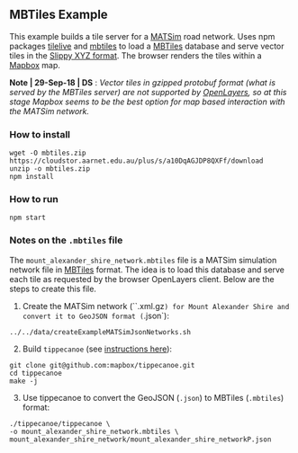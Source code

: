 ## MBTiles Example

This example builds a tile server for a [MATSim](http://ci.matsim.org:8080/job/MATSim-Book/ws/partOne-latest.pdf) road network.
Uses npm packages [tilelive](https://www.npmjs.com/package/@mapbox/tilelive) and
[mbtiles](https://www.npmjs.com/package/@mapbox/mbtiles) to load a
[MBTiles](https://github.com/mapbox/mbtiles-spec) database and serve
vector tiles in the [Slippy XYZ format](https://wiki.openstreetmap.org/wiki/Slippy_map_tilenames).
The browser renders the tiles within a [Mapbox](https://www.mapbox.com/api-documentation/) map.

**Note | 29-Sep-18 | DS** : *Vector tiles in gzipped protobuf format (what is
  served by the MBTiles server) are not supported by [OpenLayers](https://openlayers.org/),
  so at this stage Mapbox seems to be the best option for map based interaction
  with the MATSim network.*

### How to install
```
wget -O mbtiles.zip https://cloudstor.aarnet.edu.au/plus/s/a10DqAGJDP8QXFf/download
unzip -o mbtiles.zip
npm install
```

### How to run
```
npm start
```

### Notes on the `.mbtiles` file
The `mount_alexander_shire_network.mbtiles` file is a MATSim simulation network file in  [MBTiles](https://github.com/mapbox/mbtiles-spec) format. The idea is to load this database and serve each tile as requested by the browser OpenLayers client. Below are the steps to create this file.

1. Create the MATSim network (``.xml.gz`) for Mount Alexander Shire and convert it to
GeoJSON format (`.json`):
```
../../data/createExampleMATSimJsonNetworks.sh
```

2. Build `tippecanoe` (see [instructions here](https://github.com/mapbox/tippecanoe#installation)):
```
git clone git@github.com:mapbox/tippecanoe.git
cd tippecanoe
make -j
```

3. Use tippecanoe to convert the GeoJSON (`.json`) to MBTiles (`.mbtiles`) format:
```
./tippecanoe/tippecanoe \
-o mount_alexander_shire_network.mbtiles \
mount_alexander_shire_network/mount_alexander_shire_networkP.json
```

